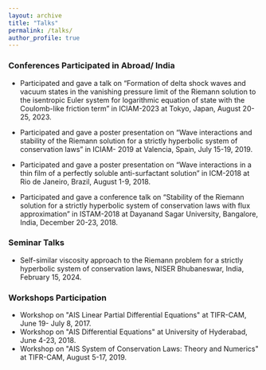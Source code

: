 ```yaml
---
layout: archive
title: "Talks"
permalink: /talks/
author_profile: true
---
```

<h3>Conferences Participated in Abroad/ India</h3>

* Participated and gave a talk on “Formation of delta shock waves and vacuum states in the vanishing pressure limit of the Riemann solution to the isentropic Euler system for logarithmic equation of state with the Coulomb-like friction term” in ICIAM-2023 at Tokyo, Japan, August 20-25, 2023.

* Participated and gave a poster presentation on “Wave interactions and stability of the Riemann solution for a strictly hyperbolic system of conservation laws” in ICIAM- 
  2019 at Valencia, Spain, July 15-19, 2019.
* Participated and gave a poster presentation on “Wave interactions in a thin film of a perfectly soluble anti-surfactant solution” in ICM-2018 at Rio de Janeiro, Brazil, 
  August 1-9, 2018.
* Participated and gave a conference talk on “Stability of the Riemann solution for a strictly hyperbolic system of conservation laws with flux approximation” in ISTAM-2018 
  at Dayanand Sagar University, Bangalore, India, December 20-23, 2018.


<h3>Seminar Talks</h3> 

* Self-similar viscosity approach to the Riemann problem for a strictly hyperbolic system of conservation laws, NISER Bhubaneswar, India, February 15, 2024.
  

<h3>Workshops Participation</h3>

* Workshop on "AIS Linear Partial Differential Equations" at TIFR-CAM, June 19- July 8, 2017. 
* Workshop on "AIS Differential Equations" at University of Hyderabad, June 4-23, 2018.
* Workshop on "AIS System of Conservation Laws: Theory and Numerics" at TIFR-CAM, August 5-17, 2019.
